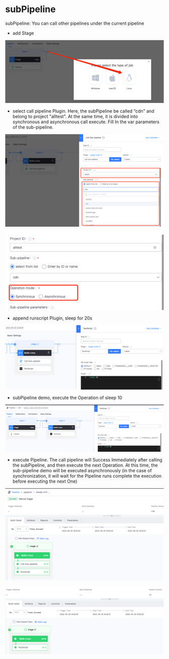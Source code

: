  # subPipeline 

 subPipeline: You can call other pipelines under the current pipeline 

 * add Stage 

 ![](../../../assets/image-20211218153126542.png) 

 * select call pipeline Plugin. Here, the subPipeline be called “cdn" and belong to project "alltest". At the same time, it is divided into synchronous and asynchronous call execute. Fill In the var parameters of the sub-pipeline. 

 ![](../../../assets/image-20211218153213103.png) 

 ![](../../../assets/image-20211218161418247.png) 

 * append runscript Plugin, sleep for 20s 

 ![](../../../assets/image-20211218161316700.png) 

 * subPipeline demo, execute the Operation of sleep 10 

 ![](../../../assets/image-20211218161541806.png) 

 * execute Pipeline. The call pipeline will Success Immediately after calling the subPipeline, and then execute the next Operation. At this time, the sub-pipeline demo will be executed asynchronously (in the case of synchronization, it will wait for the Pipeline runs complete the execution before executing the next One) 

 ![](../../../assets/image-20211218161727205.png) 

 ![](../../../assets/image-20220301101202-Azved.png) 